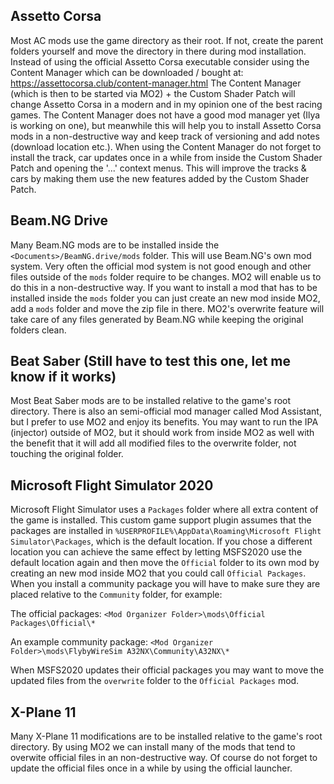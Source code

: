 
## Assetto Corsa

Most AC mods use the game directory as their root. If not, create the parent folders yourself and move the directory in there during mod installation.
Instead of using the official Assetto Corsa executable consider using the Content Manager which can be downloaded / bought at: https://assettocorsa.club/content-manager.html
The Content Manager (which is then to be started via MO2) + the Custom Shader Patch will change Assetto Corsa in a modern and in my opinion one of the best racing games. The Content Manager does not have a good mod manager yet (Ilya is working on one), but meanwhile this will help you to install Assetto Corsa mods in a non-destructive way and keep track of versioning and add notes (download location etc.).
When using the Content Manager do not forget to install the track, car updates once in a while from inside the Custom Shader Patch and opening the '...' context menus. This will improve the tracks & cars by making them use the new features added by the Custom Shader Patch.

## Beam.NG Drive

Many Beam.NG mods are to be installed inside the `<Documents>/BeamNG.drive/mods` folder. This will use Beam.NG's own mod system. Very often the official mod system is not good enough and other files outside of the `mods` folder require to be changes. MO2 will enable us to do this in a non-destructive way. If you want to install a mod that has to be installed inside the `mods` folder you can just create an new mod inside MO2, add a `mods` folder and move the zip file in there. MO2's overwrite feature will take care of any files generated by Beam.NG while keeping the original folders clean.

## Beat Saber (Still have to test this one, let me know if it works)

Most Beat Saber mods are to be installed relative to the game's root directory. There is also an semi-official mod manager called Mod Assistant, but I prefer to use MO2 and enjoy its benefits. You may want to run the IPA (injector) outside of MO2, but it should work from inside MO2 as well with the benefit that it will add all modified files to the overwrite folder, not touching the original folder.

## Microsoft Flight Simulator 2020

Microsoft Flight Simulator uses a `Packages` folder where all extra content of the game is installed. This custom game support plugin assumes that the packages are installed in `%USERPROFILE%\AppData\Roaming\Microsoft Flight Simulator\Packages`, which is the default location. If you chose a different location you can achieve the same effect by letting MSFS2020 use the default location again and then move the `Official` folder to its own mod by creating an new mod inside MO2 that you could call `Official Packages`. When you install a community package you will have to make sure they are placed relative to the `Community` folder, for example:

The official packages:
`<Mod Organizer Folder>\mods\Official Packages\Official\*`

An example community package:
`<Mod Organizer Folder>\mods\FlybyWireSim A32NX\Community\A32NX\*`

When MSFS2020 updates their official packages you may want to move the updated files from the `overwrite` folder to the `Official Packages` mod.

## X-Plane 11

Many X-Plane 11 modifications are to be installed relative to the game's root directory. By using MO2 we can install many of the mods that tend to overwite official files in an non-destructive way. Of course do not forget to update the official files once in a while by using the official launcher.
